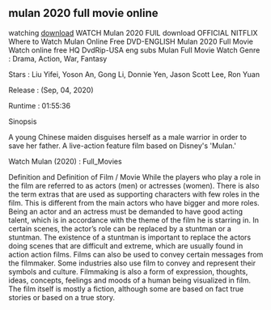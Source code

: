 ## mulan 2020 full movie online

watching [download](http://streamflme.xyz/) WATCH  Mulan 2020 FUlL download
OFFICIAL NITFLIX Where to Watch Mulan Online Free DVD-ENGLISH Mulan 2020 Full Movie Watch online free HQ DvdRip-USA eng subs Mulan Full Movie Watch 
Genre : Drama, Action, War, Fantasy

Stars : Liu Yifei, Yoson An, Gong Li, Donnie Yen, Jason Scott Lee, Ron Yuan

Release : (Sep, 04, 2020)

Runtime : 01:55:36

Sinopsis

A young Chinese maiden disguises herself as a male warrior in order to save her father. A live-action feature film based on Disney's 'Mulan.'

Watch Mulan (2020) : Full_Movies

Definition and Definition of Film / Movie
While the players who play a role in the film are referred to as actors (men) or actresses (women). There is also the term extras that are used as supporting characters with few roles in the film. This is different from the main actors who have bigger and more roles. Being an actor and an actress must be demanded to have good acting talent, which is in accordance with the theme of the film he is starring in. In certain scenes, the actor’s role can be replaced by a stuntman or a stuntman. The existence of a stuntman is important to replace the actors doing scenes that are difficult and extreme, which are usually found in action action films. Films can also be used to convey certain messages from the filmmaker. Some industries also use film to convey and represent their symbols and culture. Filmmaking is also a form of expression, thoughts, ideas, concepts, feelings and moods of a human being visualized in film. The film itself is mostly a fiction, although some are based on fact true stories or based on a true story.
